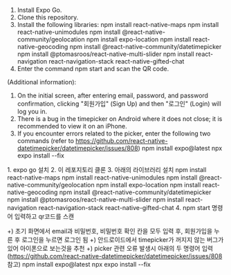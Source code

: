 1. Install Expo Go.
2. Clone this repository.
3. Install the following libraries:
npm install react-native-maps
npm install react-native-unimodules
npm install @react-native-community/geolocation
npm install expo-location
npm install react-native-geocoding
npm install @react-native-community/datetimepicker
npm install @ptomasroos/react-native-multi-slider
npm install react-navigation react-navigation-stack react-native-gifted-chat
4. Enter the command npm start and scan the QR code.

(Additional information):
1. On the initial screen, after entering email, password, and password confirmation, clicking "회원가입" (Sign Up) and then "로그인" (Login) will log you in.
2. There is a bug in the timepicker on Android where it does not close; it is recommended to view it on an iPhone.
3. If you encounter errors related to the picker, enter the following two commands (refer to https://github.com/react-native-datetimepicker/datetimepicker/issues/808)
npm install expo@latest
npx expo install --fix

<Korean>
1. expo go 설치
2. 이 레포지토리 클론
3. 아래의 라이브러리 설치
npm install react-native-maps
npm install react-native-unimodules
npm install @react-native-community/geolocation
npm install expo-location npm install react-native-geocoding npm install @react-native-community/datetimepicker
npm install @ptomasroos/react-native-multi-slider
npm install react-navigation react-navigation-stack react-native-gifted-chat
4. npm start 명령어 입력하고 qr코드를 스캔

+) 초기 화면에서 email과 비밀번호, 비밀번호 확인 칸을 모두 입력 후, 회원가입을 누른 후 로그인을 누르면 로그인 됨
+) 안드로이드에서  timepicker가 꺼지지 않는 버그가 있어 아이폰으로 보는것을 추천
+) picker 관련 오류 발생시 아래의 두 명령어 입력 (https://github.com/react-native-datetimepicker/datetimepicker/issues/808 참고)
  npm install expo@latest
  npx expo install --fix


